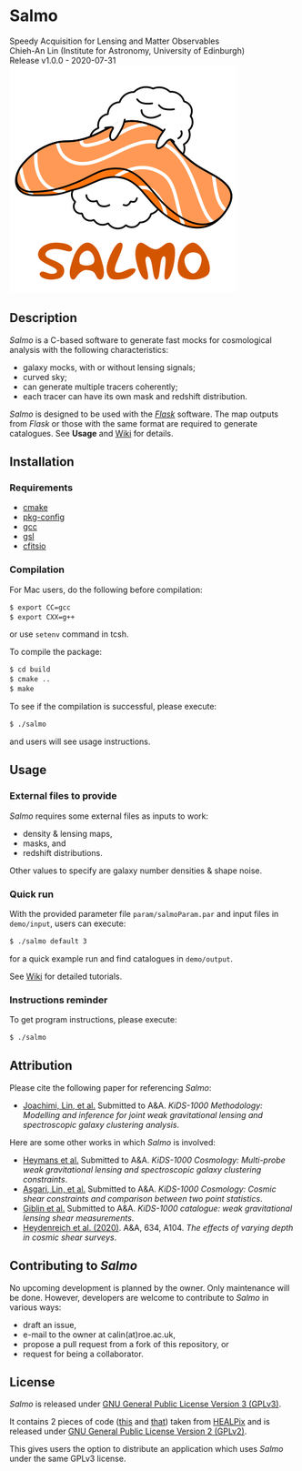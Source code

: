 Salmo
=====

Speedy Acquisition for Lensing and Matter Observables  
Chieh-An Lin (Institute for Astronomy, University of Edinburgh)  
Release v1.0.0 - 2020-07-31  
![logo](doc/Salmo_400px.png)


Description
-----------

_Salmo_ is a C-based software to generate fast mocks for cosmological analysis with the following characteristics:
- galaxy mocks, with or without lensing signals;
- curved sky;
- can generate multiple tracers coherently;
- each tracer can have its own mask and redshift distribution.

_Salmo_ is designed to be used with the [_Flask_](https://github.com/hsxavier/flask) software. 
The map outputs from _Flask_ or those with the same format are required to generate catalogues.
See **Usage** and [Wiki](https://github.com/Linc-tw/salmo/wiki) for details.


Installation
------------

### Requirements

- [cmake](https://cmake.org/cmake/resources/software.html)
- [pkg-config](https://www.freedesktop.org/wiki/Software/pkg-config/)
- [gcc](https://gcc.gnu.org/)
- [gsl](https://www.gnu.org/software/gsl/)
- [cfitsio](https://heasarc.gsfc.nasa.gov/fitsio/fitsio.html)


### Compilation

For Mac users, do the following before compilation:
```Bash
$ export CC=gcc
$ export CXX=g++
```
or use `setenv` command in tcsh.

To compile the package:
```Bash
$ cd build
$ cmake ..
$ make
```

To see if the compilation is successful, please execute:
```Bash
$ ./salmo
```
and users will see usage instructions.


Usage
-----

### External files to provide

_Salmo_ requires some external files as inputs to work:
- density & lensing maps,
- masks, and 
- redshift distributions.

Other values to specify are galaxy number densities & shape noise.

### Quick run

With the provided parameter file `param/salmoParam.par` and input files in `demo/input`, 
users can execute:
```Bash
$ ./salmo default 3
```
for a quick example run and find catalogues in `demo/output`.

See [Wiki](https://github.com/Linc-tw/salmo/wiki) for detailed tutorials.

### Instructions reminder

To get program instructions, please execute:
```Bash
$ ./salmo
```

Attribution
-----------

Please cite the following paper for referencing _Salmo_:
- [Joachimi, Lin, et al.](https://arxiv.org/abs/2007.01844) Submitted to A&A. _KiDS-1000 Methodology: Modelling and inference for joint weak gravitational lensing and spectroscopic galaxy clustering analysis_.

Here are some other works in which _Salmo_ is involved:
- [Heymans et al.](https://arxiv.org/abs/2007.15632) Submitted to A&A. _KiDS-1000 Cosmology: Multi-probe weak gravitational lensing and spectroscopic galaxy clustering constraints_.
- [Asgari, Lin, et al.](https://arxiv.org/abs/2007.15633) Submitted to A&A. _KiDS-1000 Cosmology: Cosmic shear constraints and comparison between two point statistics_.
- [Giblin et al.](https://arxiv.org/abs/2007.01845) Submitted to A&A. _KiDS-1000 catalogue: weak gravitational lensing shear measurements_.
- [Heydenreich et al. (2020)](https://doi.org/10.1051/0004-6361/201936966). A&A, 634, A104. _The effects of varying depth in cosmic shear surveys_.


Contributing to _Salmo_
-----------------------

No upcoming development is planned by the owner. 
Only maintenance will be done.
However, developers are welcome to contribute to _Salmo_ in various ways:
- draft an issue,
- e-mail to the owner at calin(at)roe.ac.uk,
- propose a pull request from a fork of this repository, or
- request for being a collaborator.


License
-------

_Salmo_ is released under [GNU General Public License Version 3 (GPLv3)](https://www.gnu.org/licenses/).

It contains 2 pieces of code ([this](https://github.com/Linc-tw/salmo/blob/master/source/chealpix.c) 
and [that](https://github.com/Linc-tw/salmo/blob/master/source/chealpix.h))
taken from [HEALPix](https://healpix.sourceforge.io/index.php) and is released under 
[GNU General Public License Version 2 (GPLv2)](https://www.gnu.org/licenses/old-licenses/gpl-2.0.html).

This gives users the option to distribute an application which uses _Salmo_ under the same GPLv3 license.

